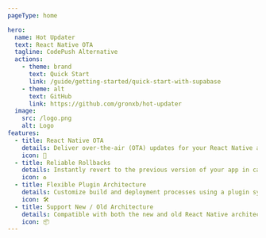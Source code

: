 ```yaml
---
pageType: home

hero:
  name: Hot Updater
  text: React Native OTA
  tagline: CodePush Alternative
  actions:
    - theme: brand
      text: Quick Start
      link: /guide/getting-started/quick-start-with-supabase
    - theme: alt
      text: GitHub
      link: https://github.com/gronxb/hot-updater
  image:
    src: /logo.png
    alt: Logo
features:
  - title: React Native OTA
    details: Deliver over-the-air (OTA) updates for your React Native apps without needing App Store or Google Play submissions.
    icon: 🚀
  - title: Reliable Rollbacks
    details: Instantly revert to the previous version of your app in case of issues, ensuring stability for your users.
    icon: ♻️
  - title: Flexible Plugin Architecture
    details: Customize build and deployment processes using a plugin system that supports integration with various platforms.
    icon: 🛠️
  - title: Support New / Old Architecture
    details: Compatible with both the new and old React Native architectures, offering maximum flexibility for your projects
    icon: 📦
---
```

